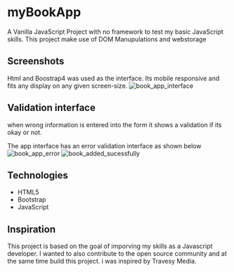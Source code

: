 # myBookApp
A Vanilla JavaScript Project with no framework to test my basic JavaScript skills. This project make use of DOM Manupulations and webstorage 

## Screenshots

Html and Boostrap4 was used as the interface. Its mobile responsive and fits any display on any given screen-size.
![book_app_interface](https://user-images.githubusercontent.com/38287785/89102187-3a321e00-d3f6-11ea-9d7c-5ed3483e7418.png)



## Validation interface 

when wrong information is entered into the form it shows a validation if its okay or not.

The app interface has an error validation interface as shown below
![book_app_error](https://user-images.githubusercontent.com/38287785/89102206-57ff8300-d3f6-11ea-9bff-e1fd308916bf.png)
![book_added_sucessfully](https://user-images.githubusercontent.com/38287785/89102208-5a61dd00-d3f6-11ea-9902-775a9405e2a3.png)

## Technologies 
* HTML5
* Bootstrap
* JavaScript 

## Inspiration

This project is based on the goal of imporving my skills as a Javascript developer. I wanted to also contribute to the open source community and at the same time build this project. i was inspired by Travesy Media.
